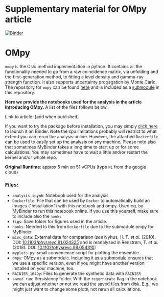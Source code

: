 # Supplementary material for OMpy article
[![Binder](https://mybinder.org/badge_logo.svg)](https://mybinder.org/v2/gh/fzeiser/ompy_article_data/master)

# OMpy

`ompy` is the Oslo method implementation in python. It contains all the functionality needed to go from a raw coincidence matrix, via unfolding and the first-generation method, to fitting a level density and gamma-ray strength function. It also supports uncertainty propagation by Monte Carlo. The repository for `ompy` can be found [here](https://github.com/oslocyclotronlab/ompy) and is included as a [submodule](https://www.atlassian.com/git/tutorials/git-submodule) in this repository.

**Here we provide the notebooks used for the analysis in the article introducing OMpy.** A list of the files follows below.

Link to article: [add when published]

If you want to try the package before installation, you may simply [click here](https://mybinder.org/v2/gh/oslocyclotronlab/ompy/master?filepath=ompy%2Fnotebooks%2Fgetting_started.ipynb) to launch it on Binder. Note the cpu limitations probably will restrict to what extend you can rerun the analysis online. However, the attached `Dockerfile` can be used to easily set up the analysis on any machine. Please note also that sometimes MyBinder takes a long time to start up or for some calculations. You may sometimes have to wait a little and/or restart the kernel and/or whole repo.

**Original Runtime**:  approx 5 min on 51 vCPUs (type `N1` from the google cloud)

### Files:

- `analysis.ipynb`: Notebook used for the analysis
- `Dockerfile`: File that can be used by `Docker` to automatically build an images ("installation") with this notebook and ompy. Used eg. by MyBinder to run this notebook online. If you use this yourself, make sure to include also the `hooks`
- `figs`: Save folder for figures used in the article.
- `hooks`: Needed to this from `Dockerfile` due to the submodule ompy for MyBinder
- `misc_data`: External data for comparison (see Nyhus, H. T. *et al.* (2010). DOI: [10.1103/physrevc.81.024325](https://doi.org/10.1103/PhysRevC.81.024325)
and is reanalyzed in Renstrøm, T. *et al.* (2018). DOI: [10.1103/physrevc.98.054310](https://doi.org/10.1103/PhysRevC.98.054310))
- `myplots.py`: small convenience script for plotting the ensemble
- `ompy`: OMpy as a submodule. Including it as a [submodule](https://www.atlassian.com/git/tutorials/git-submodule) ensures that we use a specific version, even if you might have another version installed on your machine, too.
- `RAINIER_164Dy`: Files to generate the synthetic data with `RAINIER`
- `saved_run`: Persistency folder. With the `regernerate` flag in the notebook we can adjust whether or not we read the saved files from disk. E.g., we might just want to change some plots, not rerun all calculations.
